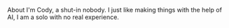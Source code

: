 About
I'm Cody, a shut-in nobody. I just like making things with the help of AI, I am a solo with no real experience.
